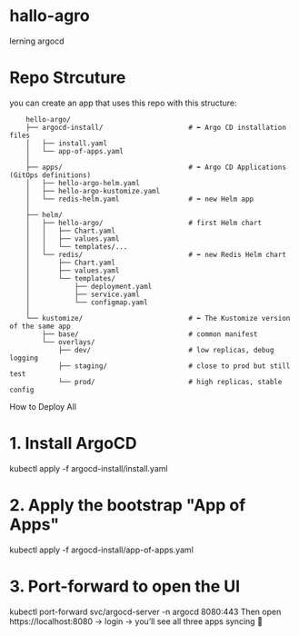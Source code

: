 # hallo-agro
lerning argocd

# Repo Strcuture

you can create an app that uses this repo with this structure:

        hello-argo/
        ├── argocd-install/                     # ⬅ Argo CD installation files
        │   ├── install.yaml
        │   └── app-of-apps.yaml
        │
        ├── apps/                               # ⬅ Argo CD Applications (GitOps definitions)
        │   ├── hello-argo-helm.yaml
        │   ├── hello-argo-kustomize.yaml
        │   └── redis-helm.yaml                 # ⬅ new Helm app
        │
        ├── helm/
        │   ├── hello-argo/                     # first Helm chart
        │   │   ├── Chart.yaml
        │   │   ├── values.yaml
        │   │   └── templates/...
        │   └── redis/                          # ⬅ new Redis Helm chart
        │       ├── Chart.yaml
        │       ├── values.yaml
        │       └── templates/
        │           ├── deployment.yaml
        │           ├── service.yaml
        │           └── configmap.yaml
        │
        └── kustomize/                          # ⬅ The Kustomize version of the same app
            ├── base/                           # common manifest
            └── overlays/
                ├── dev/                        # low replicas, debug logging
                ├── staging/                    # close to prod but still test
                └── prod/                       # high replicas, stable config

How to Deploy All

# 1. Install ArgoCD
kubectl apply -f argocd-install/install.yaml

# 2. Apply the bootstrap "App of Apps"
kubectl apply -f argocd-install/app-of-apps.yaml

# 3. Port-forward to open the UI
kubectl port-forward svc/argocd-server -n argocd 8080:443
Then open https://localhost:8080 → login → you’ll see all three apps syncing 🎯
